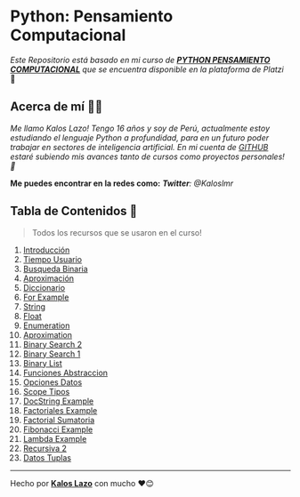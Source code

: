 

# Python: Pensamiento Computacional

_Este Repositorio está basado en mi curso de [**PYTHON PENSAMIENTO COMPUTACIONAL**](https://platzi.com/clases/python-cs/) que se encuentra disponible en la plataforma de Platzi_ 🧠

## Acerca de mí  👨‍💻

_Me llamo Kalos Lazo! Tengo 16 años y soy de Perú, actualmente estoy estudiando el lenguaje Python a profundidad, para en un futuro poder trabajar en sectores de inteligencia artificial. En mi cuenta de [GITHUB](https://github.com/Kaloslmr) estaré subiendo mis avances tanto de cursos como proyectos personales! 🙌_

**Me puedes encontrar en la redes como:** 
_***Twitter***: @Kaloslmr_

## Tabla de Contenidos 📝
> Todos los recursos que se usaron en el curso!

 1. [Introducción](https://github.com/Kaloslmr/Python-Pensamiento/blob/master/README.md)
 2. [Tiempo Usuario](https://github.com/Kaloslmr/Python-Pensamiento/blob/master/1_tiempoUsuario.py)
 3. [Busqueda Binaria](https://github.com/Kaloslmr/Python-Pensamiento/blob/master/2_busquedabinaria.py)
 4. [Aproximación](https://github.com/Kaloslmr/Python-Pensamiento/blob/master/3_aproximacion.py)
 5. [Diccionario](https://github.com/Kaloslmr/Python-Pensamiento/blob/master/4_diccionarios.py)
 6. [For Example](https://github.com/Kaloslmr/Python-Pensamiento/blob/master/5_forExample.py)
 7. [String](https://github.com/Kaloslmr/Python-Pensamiento/blob/master/2_busquedabinaria.py)
 8. [Float](https://github.com/Kaloslmr/Python-Pensamiento/blob/master/2_busquedabinaria.py)
 9. [Enumeration](https://github.com/Kaloslmr/Python-Pensamiento/blob/master/8_enumeration.py)
 10. [Aproximation](https://github.com/Kaloslmr/Python-Pensamiento/blob/master/2_busquedabinaria.py)
 11. [Binary Search 2](https://github.com/Kaloslmr/Python-Pensamiento/blob/master/12_binaryList.py)
 12. [Binary Search 1](https://github.com/Kaloslmr/Python-Pensamiento/blob/master/11_binarySearch.py)
 13. [Binary List](https://github.com/Kaloslmr/Python-Pensamiento/blob/master/2_busquedabinaria.py)
 14. [Funciones Abstraccion](https://github.com/Kaloslmr/Python-Pensamiento/blob/master/13_funcionesAbstraccion.py)
 15. [Opciones Datos](https://github.com/Kaloslmr/Python-Pensamiento/blob/master/14_opcionesDatos.py)
 16. [Scope Tipos](https://github.com/Kaloslmr/Python-Pensamiento/blob/master/15_scopeTypes.py)
 17. [DocString Example](https://github.com/Kaloslmr/Python-Pensamiento/blob/master/16_docstringExample.py)
 18. [Factoriales Example](https://github.com/Kaloslmr/Python-Pensamiento/blob/master/17_factorialesExample.py)
 19. [Factorial Sumatoria](https://github.com/Kaloslmr/Python-Pensamiento/blob/master/2_busquedabinaria.py)
 20. [Fibonacci Example](https://github.com/Kaloslmr/Python-Pensamiento/blob/master/19_fibonacciExample.py)
 21. [Lambda Example](https://github.com/Kaloslmr/Python-Pensamiento/blob/master/20_lambdaExample.py)
 22. [Recursiva 2](https://github.com/Kaloslmr/Python-Pensamiento/blob/master/20_recursiva2.py)
 23. [Datos Tuplas](https://github.com/Kaloslmr/Python-Pensamiento/blob/master/21_datosTuplas.py)


---
Hecho por [**Kalos Lazo**](https://github.com/Kaloslmr) con mucho ❤️😊

